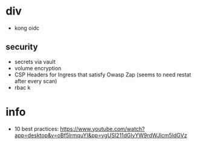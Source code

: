 # div
- kong oidc

## security
- secrets via vault
- volume encryption
- CSP Headers for Ingress that satisfy Owasp Zap (seems to need restat after every scan)
- rbac                                                                                                               k
                                                                                               
# info
- 10 best practices: https://www.youtube.com/watch?app=desktop&v=oBf5lrmquYI&pp=ygUSI211dGlyYW9rdWJlcm5ldGVz
